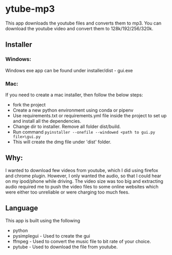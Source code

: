 # ytube-mp3
This app downloads the youtube files and converts them to mp3. You can download the youtube video and convert them to 128k/192/256/320k.

## Installer
### Windows:
Windows exe app can be found under installer/dist - gui.exe

### Mac:
If you need to create a mac installer, then follow the below steps:
- fork the project
- Create a new python environment using conda or pipenv
- Use requirements.txt or requirements.yml file inside the project to set up and install all the dependencies.
- Change dir to installer. Remove all folder dist/build. 
- Run command 
```pyinstaller --onefile --windowed <path to gui.py file>\gui.py```
- This will create the dmg file under 'dist' folder.
## Why:
I wanted to download few videos from youtube, which I did using firefox and chrome plugin. However, I only wanted the audio, so that I could hear on my ipod/phone while driving. The video size was too big and extracting audio required me to push the video files to some online websites which were either too unreliable or were charging too much fees.

## Language
This app is built using the following 
- python
- pysimplegui - Used to create the gui
- ffmpeg - Used to convert the music file to bit rate of your choice.
- pytube - Used to download the file from youtube.

